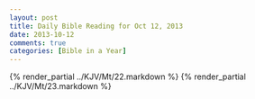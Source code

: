 ```yaml
---
layout: post
title: Daily Bible Reading for Oct 12, 2013
date: 2013-10-12
comments: true
categories: [Bible in a Year]
---
```

{% render_partial ../KJV/Mt/22.markdown %}
{% render_partial ../KJV/Mt/23.markdown %}
